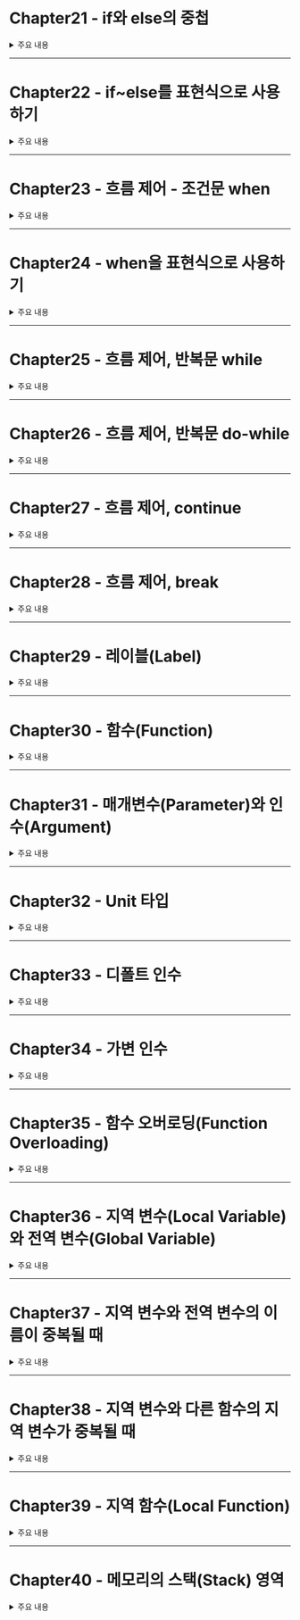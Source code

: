 # Chapter21 - if와 else의 중첩

<details><summary>주요 내용
</summary>

## if와 else의 중첩

</details>

---


# Chapter22 - if~else를 표현식으로 사용하기 
<details><summary>주요 내용
</summary>

## if~else를 표현식으로 사용하기 

 ```kotlin
  
  fun main(){

    val value : Int = if(10>5)
    {
        println("10은 5보다 크다")
        10
    }
    else
    {
        println("10은 5보다 크지 않다.")
        5
    }
    println(value) //10 
}
  
 ``` 

   
- if 블록과 else 블록의 마지막 표현식의 타입은 일치해야 한다 
- 만약 {} 블록이 비어있다면 Unit 타입이 되며 의미 없는 값이 저장된다 
- 이 표현식을 삼항 연산자처럼 사용 가능하므로 코틀린에서는 사함 연산자가 존재하지 않는다 
  
 

</details>


---


# Chapter23 - 흐름 제어 - 조건문 when
<details><summary>주요 내용
</summary>


## 흐름 제어 - 조건문 when
 
```kotlin
 
 when(타깃 표현식)
 {
  타깃 표현식과 비교할 값 -> { }
  타깃 표현식과 비교할 값2 -> { }
 }

``` 

 - 자바의 switch case를 업그레이드 한 버전이다.
 
 
 ```kotlin
 
 fun main(){
    val score : Int = 64

    when(score/10)
    {
        6 -> {println("D")}
        7 -> {println("C")}
        8 -> {println("B")}
        9,10 -> {println("A")}
        else -> println("F") // 실행문이 한 줄이라면 괄호생략 가능
    }
}
 
 ```
 
</details>


---



# Chapter24 - when을 표현식으로 사용하기 
<details><summary>주요 내용
</summary>

## when을 표현식으로 사용하기 

 ```kotlin
 
 fun main(){
    val score = 64
    
    val grade = when(score/10) {
        6 -> 'D'
        7 -> 'C'
        8 -> 'B'
        9, 10 -> 'A'
        else -> 'F'
    }
}
 
 ```
 
 ```kotlin
 
 val grade2 : Char = when{
        score >= 90 -> 'A'
        score >= 80 -> 'B'
        score >= 70 -> 'C'
        score >= 60 -> 'D'
        else -> 'F'
    }
 
 ```
 
 
 
 
  
</details>



---




# Chapter25 - 흐름 제어, 반복문 while
<details><summary>주요 내용
</summary>


## 흐름 제어 - 반복문 while
  
  
  
</details>



---





# Chapter26 - 흐름 제어, 반복문 do-while
<details><summary>주요 내용
</summary>


## 흐름 제어 - 반복문 do-while
  
  - 반드시 1번은 실행해야 할 때 사용
  
</details>



---




# Chapter27 - 흐름 제어, continue 
<details><summary>주요 내용
</summary>


## 흐름 제어 continue 
 
- continue 아래의 문장들은 모두 skip  
  
  
</details>



---




# Chapter28 - 흐름 제어, break
<details><summary>주요 내용
</summary>


## 흐름 제어 break
  
 - 특정 조건에 작성하며 break 키워드를 사용하면 반복문을 즉시 탈출할 수 있다
 
  
</details>





---





# Chapter29 - 레이블(Label)
<details><summary>주요 내용
</summary>

## 레이블(Label)
 
- break는 가장 가까운 반복문 '하나만' 빠져나온다. 이렇기 때문에 불필요한 코드가 들어갈 수도 있고 이를 방지하기 위해 코틀린에서는 **레이블(Label)** 이라는 문법을 제공한다 

- **name@** 을 while에 쓰고, break 바로 뒤에 **@name** 을 작성함으로써 실행 흐름을 제어한다
  
 ```kotlin
 
 fun main(){
    var x = 0
    var y = 0

    outer@ while(x<=20)
    {
        y = 0
        while(y<=20)
        {
            if(x+y==15 && x-y ==5)
            {
                break@outer
            }
            y+=1
        }
        x+=1
    }
    println("x:$x, y:$y")
}
 
 ```
 
 
  
  
</details>


---




# Chapter30 - 함수(Function)
<details><summary>주요 내용
</summary>

## 함수(Function)
 
 - 함수 속에 들어있던 문장들은 순차적으로 실행되며 이를 **함수 호출**이라고 부른다
 
 
```kotlin
 
 fun 식별자() : 반환 타입 {
  문장
 }
 
``` 

 ```kotlin
 
 fun main(){
    println(myFunction())
    println(myFunction()+10)
}

fun myFunction() : Int{
    val a = 3
    val b = 6
    println("a:" + a + ", b: " + b)
    return a+b 
}
 
 ```
 
 - 문장이 하나뿐인 블록은 =를 이용하여 줄여쓸 수 있으며 이 때 retun은 반드시 생략해야 하며 = 오른쪽은 함수의 반환 타입과 일치하는 표현식이 와야 한다 
 
 `fun function() : Double = 3.0 + 7`
 
 - 더 나아가, 아예 함수 반환 타입까지 생략할 수 있다
 
 `fun function() = 3.0 + 7`
  
</details>


---




# Chapter31 - 매개변수(Parameter)와 인수(Argument)
<details><summary>주요 내용
</summary>

## 매개변수(Parameter)와 인수(Argument)
 
- **매개변수(Parameter)** : 함수를 호출한 곳으로부터 값을 전달받을 때 사용
- **인수(Argument)** : 매개변수에 저장되는 표현식
 
- 매개변수를 선언할 때는 var이나 val 키워드를 붙이지 않는다. **매개변수는 무조건 val로 선언되므로 값을 수정할 수 없다**

 ```kotlin
 
 fun main(){
    println(cToF(30))
    println(getAverage(89,96))
}

fun cToF(celsius: Int) : Double {
    return celsius * 1.8 +32
}
fun getAverage(a: Int, b: Int) : Double{
    return (a+b)/2.0
}
 
 ```
  
  
</details>

---


# Chapter32 - Unit 타입
<details><summary>주요 내용
</summary>


## Unit 타입
 
 - 함수의 반환타입을 생략하면 자동으로 Unit이 된다
 - println의 반환 타입도 Unit이다 
 
 `fun celsiusToFash(celsius: Int) = println(celsius * 1.8 + 32)`
  
 - 자바의 void에 대응되는 개념이나 완전히 같은 것은 아니다
 - void는 반환 값이 없음을 의미하는 특수 타입이지만, Unit은 **class 키워드로 정의된 일반 타입** 이다 
 - Unit 타입을 반환하는 함수는, return을 생략한다고 해도 암묵적으로 Unit 타입의 객체를 retrun 하도록 되어 있고 그 Unit 객체는 **싱글톤 인스턴스** 이기 때문에 매번 객체를 생성하지는 않는다
  
</details>

---


# Chapter33 - 디폴트 인수
<details><summary>주요 내용
</summary>

## 디폴트 인수

 - 매개변수를 선언과 동시에 디폴트 값으로 초기화 
 - 함수를 호출하는 부분에서 인수를 설정해줄 수도 있다
 
```kotlin
 
 fun main(){
    println(getAverage(89,96))
    getAverage(100,50,true)
    println(getAverage(50))
    getAverage(66,print = true)
    getAverage(print = true)
    getAverage(print=true, a = 10, b= 30)
}

fun getAverage(a: Int = 0, b : Int = 0, print : Boolean = false) : Double {
    val result = (a+b) / 2.0
    if(print)
        println(result)
    return result
}
 
``` 
  
- 매개변수의 이름을 지정한 인수는 일반 인수들보다 항상 오른쪽에 있어야 한다 
 
```kotlin
 
 getAverage(print = true, 10, 30) // error
 getAverage(10, print = true, 30) // error
 
``` 
 
 
 
</details>

---


# Chapter34 - 가변 인수
<details><summary>주요 내용
</summary>

## 가변 인수

- 매개변수 앞에 **vararg 키워드** 를 붙인다  
  

 ```kotlin
 
 fun main(){
    println(getSumOf(1,2,3,4,5,6,7)) // 28
    println(getSumOf(32,57,12))      // 101
    println(getSumOf())              // 0
}

fun getSumOf(vararg numbers : Int) : Int{
    val size = numbers.size
    var i = 0; var sum = 0

    while(i<size)
    {
        sum+=numbers[i]
        i+=1
    }
    return sum
}
 
```               
                  
 - 가변 인수는 일반 인수와 함께 쓸 수도 있다
                  
 `fun function(something: Char, vararg numbers: Int): Int`
                  
 - 이 함수의 호출은 이와 같다
 
 `function(Char 타입 인수, N개의 Int 타입 인수) `
                  
 - 일반 인수가 가변 인수보다 오른쪽에 있으면 호출시 인수에 매개변수 이름을 붙여야 한다
                  
 `fun function(vararg numbers: Int, something: Char): Int `
                  
 - 이 함수의 호출은 이와 같다 
               
 `function(N개의 Int 타입 인수, something = Char 타입 인수)`
                  
                  
 ```kotlin
                 
    fun main(){
          test(1,2,3,4,5,something = 'C')        // number에 [1,2,3,4,5]가 들어간다
    }
    fun test(vararg number : Int, something : Char ): Int
       
    }             
                  
                  
 ```              
                  
 
 
</details>



---


# Chapter35 - 함수 오버로딩(Function Overloading)
<details><summary>주요 내용
</summary>

## 함수 오버로딩(Function Overloading)
 
- 이름이 같은 함수를 여러 개 선언하는 것 

  
  
  
</details>





---


# Chapter36 - 지역 변수(Local Variable)와 전역 변수(Global Variable)
<details><summary>주요 내용
</summary>


## 지역 변수(Local Variable)와 전역 변수(Global Variable)
  
 - **전역 변수** : 함수 밖에 선언한 변수이고 함수 호출이 끝나도 사라지지 않는다 
 
 - **지역 변수** : 함수 안에 선언한 변수이고 블록 밖으로 나가면 사라진다
 
 - **스코프(scope)** : 변수가 인식될 수 있는 범위
  
 
 
 
 
 
 
 
 
 
</details>





---


# Chapter37 - 지역 변수와 전역 변수의 이름이 중복될 때
<details><summary>주요 내용
</summary>


## 지역 변수와 전역 변수의 이름이 중복될 때
 
 
```kotlin
 
 var a = 5

fun main(){
    val a = 30
    println(a) // 가까운 scope에 있는 30을 출력한다 
    func()
}
fun func()
{
    println(a) // 5를 출력한다
}
 
``` 
 
 - 가장 가까운 스코프의 변수를 출력한다
 

  
</details>





---


# Chapter38 - 지역 변수와 다른 함수의 지역 변수가 중복될 때
<details><summary>주요 내용
</summary>

## 지역 변수와 다른 함수의 지역 변수가 중복될 때

 - 지역 변수 간에 스코프가 겹치지 않기 때문에 함수 간에 변수의 이름이 같아도 문제가 없다 
  
  
</details>



---


# Chapter39 - 지역 함수(Local Function)
<details><summary>주요 내용
</summary>


## 지역 함수(Local Function)
 
- **지역 함수** : 블록 안에 선언된 함수 
 
```kotlin
 
 fun main(){
    fun printFomular(a: Int = 20, b: Int){
        println(a * b + a - b)
    }

    printFomular(73,1)
    printFomular( b= 30)
}
 
``` 
 
 
  
  
</details>



---


# Chapter40 - 메모리의 스택(Stack) 영역
<details><summary>주요 내용
</summary>

## 메모리의 스택(Stack) 영역
 
- **스택(Stack)** : 지역 변수가 저장되는 공간. 차곡차곡 쌓인다
- 함수 호출 시 스택 영역에 해당 함수가 쌓이고 그 안의 변수들이 쌓이며 함수 호출 종료 시 스택 영역에서 사라진다
- main 함수가 끝나면서 모든 지역 변수가 스택 영역에서 사라진다

  
  
  
</details>

